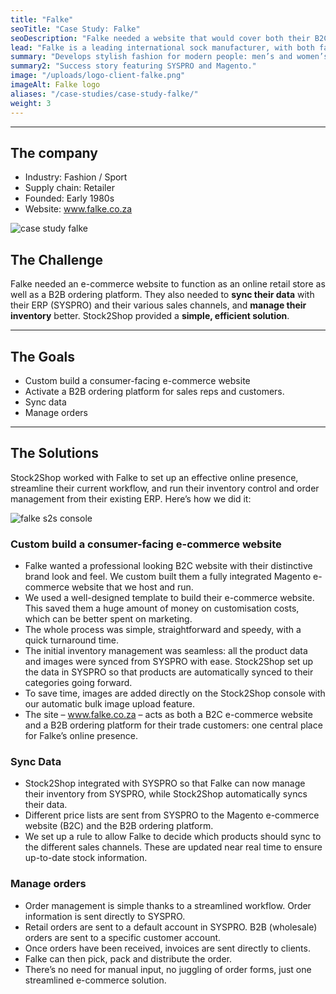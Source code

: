 ```yaml
---
title: "Falke"
seoTitle: "Case Study: Falke"
seoDescription: "Falke needed a website that would cover both their B2C e-commerce needs and their B2B ordering platform. The solution? A Magento website integrated with SYSPRO. Stock2Shop worked with them to create the perfect solution for their specific needs. Read more!"
lead: "Falke is a leading international sock manufacturer, with both fashion and sport ranges for men and women."
summary: "Develops stylish fashion for modern people: men’s and women’s fashion and sport socks and underwear."
summary2: "Success story featuring SYSPRO and Magento."
image: "/uploads/logo-client-falke.png"
imageAlt: Falke logo
aliases: "/case-studies/case-study-falke/"
weight: 3
---
```


---
## The company
- Industry: Fashion / Sport
- Supply chain: Retailer
- Founded: Early 1980s
- Website: www.falke.co.za

![case study falke](/uploads/case-study-falke.jpg)

## The Challenge
Falke needed an e-commerce website to function as an online retail store as well as a B2B ordering platform. They also needed to **sync their data** with their ERP (SYSPRO) and their various sales channels, and **manage their inventory** better. Stock2Shop provided a **simple, efficient solution**.

---
## The Goals
- Custom build a consumer-facing e-commerce website
- Activate a B2B ordering platform for sales reps and customers.
- Sync data
- Manage orders

---
## The Solutions
Stock2Shop worked with Falke to set up an effective online presence, streamline their current workflow, and run their inventory control and order management from their existing ERP. Here’s how we did it:

![falke s2s console](/uploads/case-study-falke-s2s-console.jpg)

### Custom build a consumer-facing e-commerce website
- Falke wanted a professional looking B2C website with their distinctive brand look and feel. We custom built them a fully integrated Magento e-commerce website that we host and run.
- We used a well-designed template to build their e-commerce website. This saved them a huge amount of money on customisation costs, which can be better spent on marketing.
- The whole process was simple, straightforward and speedy, with a quick turnaround time.
- The initial inventory management was seamless: all the product data and images were synced from SYSPRO with ease. Stock2Shop set up the data in SYSPRO so that products are automatically synced to their categories going forward.
- To save time, images are added directly on the Stock2Shop console with our automatic bulk image upload feature.
- The site – www.falke.co.za – acts as both a B2C e-commerce website and a B2B ordering platform for their trade customers: one central place for Falke’s online presence.

### Sync Data
- Stock2Shop integrated with SYSPRO so that Falke can now manage their inventory from SYSPRO, while Stock2Shop automatically syncs their data.
- Different price lists are sent from SYSPRO to the Magento e-commerce website (B2C) and the B2B ordering platform.
- We set up a rule to allow Falke to decide which products should sync to the different sales channels. These are updated near real time to ensure up-to-date stock information.

### Manage orders
- Order management is simple thanks to a streamlined workflow. Order information is sent directly to SYSPRO.
- Retail orders are sent to a default account in SYSPRO. B2B (wholesale) orders are sent to a specific customer account.
- Once orders have been received, invoices are sent directly to clients.
- Falke can then pick, pack and distribute the order.
- There’s no need for manual input, no juggling of order forms, just one streamlined e-commerce solution.